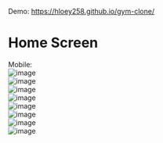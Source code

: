Demo: https://hloey258.github.io/gym-clone/

# Home Screen
Mobile: <br>
![image](https://github.com/HLoey258/gym-clone/assets/70062580/e0b10a90-4653-48b8-8cc4-9717113b3988) <br>
![image](https://github.com/HLoey258/gym-clone/assets/70062580/e46cdda7-1a44-4ea3-a100-9be0858ab840)<br>
![image](https://github.com/HLoey258/gym-clone/assets/70062580/a9957aa6-e21d-47e3-90ee-48b801847203)<br>
![image](https://github.com/HLoey258/gym-clone/assets/70062580/aa639ef2-2fde-4fca-a474-9d70b2047651)<br>
![image](https://github.com/HLoey258/gym-clone/assets/70062580/6e91fa0f-0414-4675-9007-94518d5ab75d)<br>
![image](https://github.com/HLoey258/gym-clone/assets/70062580/e07a62d0-910f-4318-8521-28f850108b92)<br>
![image](https://github.com/HLoey258/gym-clone/assets/70062580/d14567e8-c651-4c4d-b21d-a3cc0986f335)<br>
![image](https://github.com/HLoey258/gym-clone/assets/70062580/6319bf09-7a33-41ed-8dd2-366c350fc00f)




